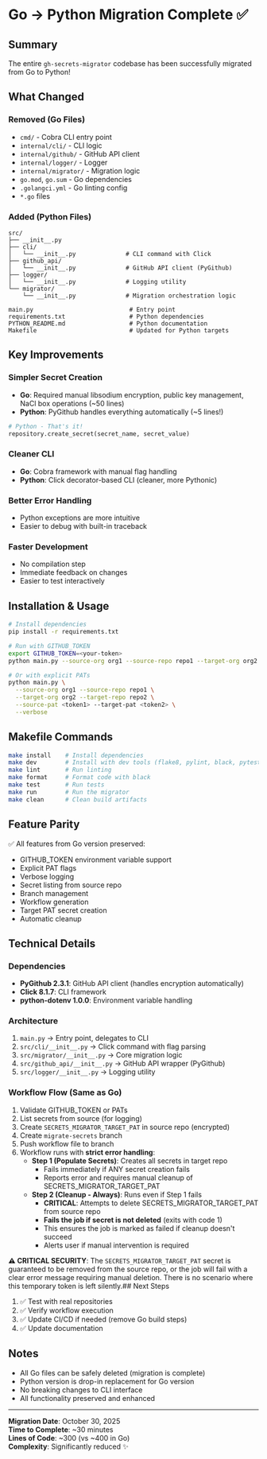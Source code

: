 # Go → Python Migration Complete ✅

## Summary

The entire `gh-secrets-migrator` codebase has been successfully migrated from Go to Python!

## What Changed

### **Removed (Go Files)**
- `cmd/` - Cobra CLI entry point
- `internal/cli/` - CLI logic
- `internal/github/` - GitHub API client
- `internal/logger/` - Logger
- `internal/migrator/` - Migration logic
- `go.mod`, `go.sum` - Go dependencies
- `.golangci.yml` - Go linting config
- `*.go` files

### **Added (Python Files)**
```
src/
├── __init__.py
├── cli/
│   └── __init__.py              # CLI command with Click
├── github_api/
│   └── __init__.py              # GitHub API client (PyGithub)
├── logger/
│   └── __init__.py              # Logging utility
└── migrator/
    └── __init__.py              # Migration orchestration logic

main.py                           # Entry point
requirements.txt                  # Python dependencies
PYTHON_README.md                  # Python documentation
Makefile                          # Updated for Python targets
```

## Key Improvements

### **Simpler Secret Creation**
- **Go**: Required manual libsodium encryption, public key management, NaCl box operations (~50 lines)
- **Python**: PyGithub handles everything automatically (~5 lines!)

```python
# Python - That's it!
repository.create_secret(secret_name, secret_value)
```

### **Cleaner CLI**
- **Go**: Cobra framework with manual flag handling
- **Python**: Click decorator-based CLI (cleaner, more Pythonic)

### **Better Error Handling**
- Python exceptions are more intuitive
- Easier to debug with built-in traceback

### **Faster Development**
- No compilation step
- Immediate feedback on changes
- Easier to test interactively

## Installation & Usage

```bash
# Install dependencies
pip install -r requirements.txt

# Run with GITHUB_TOKEN
export GITHUB_TOKEN=<your-token>
python main.py --source-org org1 --source-repo repo1 --target-org org2 --target-repo repo2

# Or with explicit PATs
python main.py \
  --source-org org1 --source-repo repo1 \
  --target-org org2 --target-repo repo2 \
  --source-pat <token1> --target-pat <token2> \
  --verbose
```

## Makefile Commands

```bash
make install    # Install dependencies
make dev        # Install with dev tools (flake8, pylint, black, pytest)
make lint       # Run linting
make format     # Format code with black
make test       # Run tests
make run        # Run the migrator
make clean      # Clean build artifacts
```

## Feature Parity

✅ All features from Go version preserved:
- GITHUB_TOKEN environment variable support
- Explicit PAT flags
- Verbose logging
- Secret listing from source repo
- Branch management
- Workflow generation
- Target PAT secret creation
- Automatic cleanup

## Technical Details

### Dependencies
- **PyGithub 2.3.1**: GitHub API client (handles encryption automatically)
- **Click 8.1.7**: CLI framework
- **python-dotenv 1.0.0**: Environment variable handling

### Architecture
1. `main.py` → Entry point, delegates to CLI
2. `src/cli/__init__.py` → Click command with flag parsing
3. `src/migrator/__init__.py` → Core migration logic
4. `src/github_api/__init__.py` → GitHub API wrapper (PyGithub)
5. `src/logger/__init__.py` → Logging utility

### Workflow Flow (Same as Go)
1. Validate GITHUB_TOKEN or PATs
2. List secrets from source (for logging)
3. Create `SECRETS_MIGRATOR_TARGET_PAT` in source repo (encrypted)
4. Create `migrate-secrets` branch
5. Push workflow file to branch
6. Workflow runs with **strict error handling**:
   - **Step 1 (Populate Secrets)**: Creates all secrets in target repo
     - Fails immediately if ANY secret creation fails
     - Reports error and requires manual cleanup of SECRETS_MIGRATOR_TARGET_PAT
   - **Step 2 (Cleanup - Always)**: Runs even if Step 1 fails
     - **CRITICAL**: Attempts to delete SECRETS_MIGRATOR_TARGET_PAT from source repo
     - **Fails the job if secret is not deleted** (exits with code 1)
     - This ensures the job is marked as failed if cleanup doesn't succeed
     - Alerts user if manual intervention is required

**⚠️ CRITICAL SECURITY**: The `SECRETS_MIGRATOR_TARGET_PAT` secret is guaranteed to be removed from the source repo, or the job will fail with a clear error message requiring manual deletion. There is no scenario where this temporary token is left silently.## Next Steps

1. ✅ Test with real repositories
2. ✅ Verify workflow execution
3. ✅ Update CI/CD if needed (remove Go build steps)
4. ✅ Update documentation

## Notes

- All Go files can be safely deleted (migration is complete)
- Python version is drop-in replacement for Go version
- No breaking changes to CLI interface
- All functionality preserved and enhanced

---

**Migration Date**: October 30, 2025  
**Time to Complete**: ~30 minutes  
**Lines of Code**: ~300 (vs ~400 in Go)  
**Complexity**: Significantly reduced ✨
